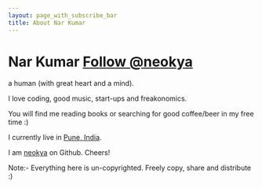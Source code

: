 ```yaml
---
layout: page_with_subscribe_bar
title: About Nar Kumar
---
```


Nar Kumar <a href="https://twitter.com/neokya" class="twitter-follow-button" data-show-count="false" onclick="_gaq.push(['_trackEvent', 'Followed', 'Twitter', 'top of about page']);">Follow @neokya</a>
============
a human (with great heart and a mind).

I love coding, good music, start-ups and freakonomics.

You will find me reading books or searching for good coffee/beer in my free time :)

I currently live in [Pune, India][1].

I am [neokya][2] on Github. Cheers!

Note:- Everything here is un-copyrighted. Freely copy, share and distribute :)

[1]: http://en.wikipedia.org/wiki/Pune
[2]: https://www.github.com/neokya
